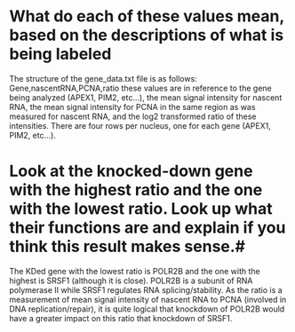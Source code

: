 # What do each of these values mean, based on the descriptions of what is being labeled # 
The structure of the gene_data.txt file is as follows: Gene,nascentRNA,PCNA,ratio
these values are in reference to the gene being analyzed (APEX1, PIM2, etc...), the mean signal intensity for nascent RNA, the mean signal intensity for PCNA in the same region as was measured for nascent RNA, and the log2 transformed ratio of these intensities. There are four rows per nucleus, one for each gene (APEX1, PIM2, etc...).

# Look at the knocked-down gene with the highest ratio and the one with the lowest ratio. Look up what their functions are and explain if you think this result makes sense.#
The KDed gene with the lowest ratio is POLR2B and the one with the highest is SRSF1 (although it is close). POLR2B is a subunit of RNA polymerase II while SRSF1 regulates RNA splicing/stability. As the ratio is a measurement of mean signal intensity of nascent RNA to PCNA (involved in DNA replication/repair), it is quite logical that knockdown of POLR2B would have a greater impact on this ratio that knockdown of SRSF1.